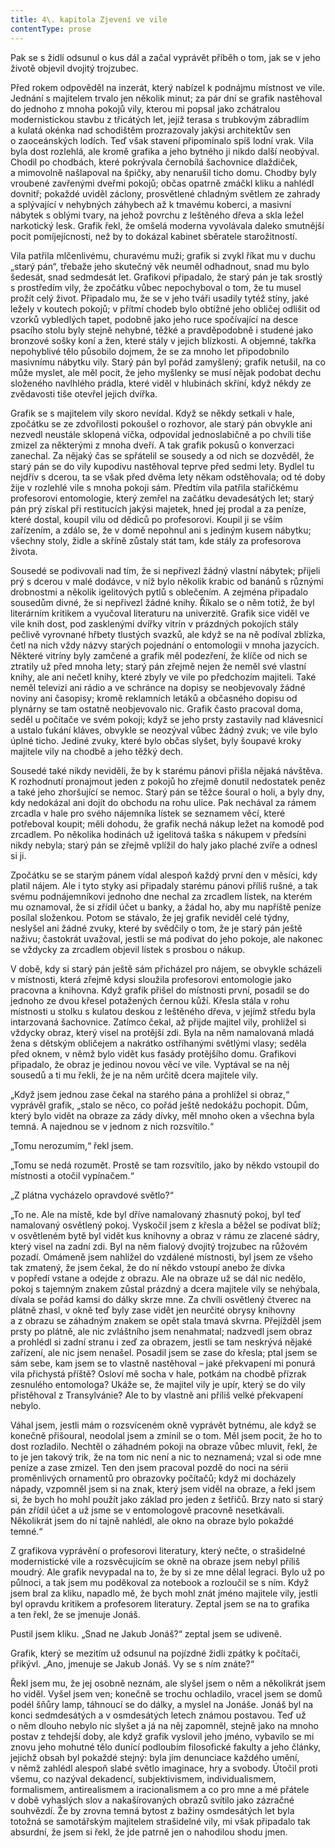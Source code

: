 ```yaml
---
title: 4\. kapitola Zjevení ve vile
contentType: prose
---
```


<section>

Pak se s židlí odsunul o kus dál a začal vyprávět příběh o tom, jak se v jeho životě objevil dvojitý trojzubec.

Před rokem odpověděl na inzerát, který nabízel k podnájmu místnost ve vile. Jednání s majitelem trvalo jen několik minut; za pár dní se grafik nastěhoval do jednoho z mnoha pokojů vily, kterou mi popsal jako zchátralou modernistickou stavbu z třicátých let, jejíž terasa s trubkovým zábradlím a kulatá okénka nad schodištěm prozrazovaly jakýsi architektův sen o zaoceánských lodích. Teď však stavení připomínalo spíš lodní vrak. Vila byla dost rozlehlá, ale kromě grafika a jeho bytného ji nikdo další neobýval. Chodil po chodbách, které pokrývala černobílá šachovnice dlaždiček, a mimovolně našlapoval na špičky, aby nenarušil ticho domu. Chodby byly vroubené zavřenými dveřmi pokojů; občas opatrně zmáčkl kliku a nahlédl dovnitř; pokaždé uviděl záclony, prosvětlené chladným světlem ze zahrady a splývající v nehybných záhybech až k tmavému koberci, a masivní nábytek s oblými tvary, na jehož povrchu z leštěného dřeva a skla ležel narkotický lesk. Grafik řekl, že omšelá moderna vyvolávala daleko smutnější pocit pomíjejícnosti, než by to dokázal kabinet sběratele starožitností.

Vila patřila mlčenlivému, churavému muži; grafik si zvykl říkat mu v duchu „starý pán“, třebaže jeho skutečný věk neuměl odhadnout, snad mu bylo šedesát, snad sedmdesát let. Grafikovi připadalo, že starý pán je tak srostlý s prostředím vily, že zpočátku vůbec nepochyboval o tom, že tu musel prožít celý život. Připadalo mu, že se v jeho tváři usadily tytéž stíny, jaké ležely v koutech pokojů; v přítmí chodeb bylo obtížné jeho obličej odlišit od vzorků vybledlých tapet, podobně jako jeho ruce spočívající na desce psacího stolu byly stejně nehybné, těžké a pravděpodobně i studené jako bronzové sošky koní a žen, které stály v jejich blízkosti. A objemné, takřka nepohyblivé tělo působilo dojmem, že se za mnoho let připodobnilo masivnímu nábytku vily. Starý pán byl pořád zamyšlený; grafik netušil, na co může myslet, ale měl pocit, že jeho myšlenky se musí nějak podobat dechu složeného navlhlého prádla, které viděl v hlubinách skříní, když někdy ze zvědavosti tiše otevřel jejich dvířka.

Grafik se s majitelem vily skoro nevídal. Když se někdy setkali v hale, zpočátku se ze zdvořilosti pokoušel o rozhovor, ale starý pán obvykle ani nezvedl neustále sklopená víčka, odpovídal jednoslabičně a po chvíli tiše zmizel za některými z mnoha dveří. A tak grafik pokusů o konverzaci zanechal. Za nějaký čas se spřátelil se sousedy a od nich se dozvěděl, že starý pán se do vily kupodivu nastěhoval teprve před sedmi lety. Bydlel tu nejdřív s dcerou, ta se však před dvěma lety někam odstěhovala; od té doby žije v rozlehlé vile s mnoha pokoji sám. Předtím vila patřila stařičkému profesorovi entomologie, který zemřel na začátku devadesátých let; starý pán prý získal při restitucích jakýsi majetek, hned jej prodal a za peníze, které dostal, koupil vilu od dědiců po profesorovi. Koupil ji se vším zařízením, a zdálo se, že v domě nepohnul ani s jediným kusem nábytku; všechny stoly, židle a skříně zůstaly stát tam, kde stály za profesorova života.

Sousedé se podivovali nad tím, že si nepřivezl žádný vlastní nábytek; přijeli prý s dcerou v malé dodávce, v níž bylo několik krabic od banánů s různými drobnostmi a několik igelitových pytlů s oblečením. A zejména připadalo sousedům divné, že si nepřivezl žádné knihy. Říkalo se o něm totiž, že byl literárním kritikem a vyučoval literaturu na univerzitě. Grafik sice viděl ve vile knih dost, pod zasklenými dvířky vitrín v prázdných pokojích stály pečlivě vyrovnané hřbety tlustých svazků, ale když se na ně podíval zblízka, četl na nich vždy názvy starých pojednání o entomologii v mnoha jazycích. Některé vitríny byly zamčené a grafik měl podezření, že klíče od nich se ztratily už před mnoha lety; starý pán zřejmě nejen že neměl své vlastní knihy, ale ani nečetl knihy, které zbyly ve vile po předchozím majiteli. Také neměl televizi ani rádio a ve schránce na dopisy se neobjevovaly žádné noviny ani časopisy; kromě reklamních letáků a občasného dopisu od plynárny se tam ostatně neobjevovalo nic. Grafik často pracoval doma, seděl u počítače ve svém pokoji; když se jeho prsty zastavily nad klávesnicí a ustalo ťukání kláves, obvykle se neozýval vůbec žádný zvuk; ve vile bylo úplné ticho. Jediné zvuky, které bylo občas slyšet, byly šoupavé kroky majitele vily na chodbě a jeho těžký dech.

Sousedé také nikdy neviděli, že by k starému pánovi přišla nějaká návštěva. K rozhodnutí pronajmout jeden z pokojů ho zřejmě donutil nedostatek peněz a také jeho zhoršující se nemoc. Starý pán se těžce šoural o holi, a byly dny, kdy nedokázal ani dojít do obchodu na rohu ulice. Pak nechával za rámem zrcadla v hale pro svého nájemníka lístek se seznamem věcí, které potřeboval koupit; měli dohodu, že grafik nechá nákup ležet na komodě pod zrcadlem. Po několika hodinách už igelitová taška s nákupem v předsíni nikdy nebyla; starý pán se zřejmě vplížil do haly jako plaché zvíře a odnesl si ji.

Zpočátku se se starým pánem vídal alespoň každý první den v měsíci, kdy platil nájem. Ale i tyto styky asi připadaly starému pánovi příliš rušné, a tak svému podnájemníkovi jednoho dne nechal za zrcadlem lístek, na kterém mu oznamoval, že si zřídil účet u banky, a žádal ho, aby mu napříště peníze posílal složenkou. Potom se stávalo, že jej grafik neviděl celé týdny, neslyšel ani žádné zvuky, které by svědčily o tom, že je starý pán ještě naživu; častokrát uvažoval, jestli se má podívat do jeho pokoje, ale nakonec se vždycky za zrcadlem objevil lístek s prosbou o nákup.

V době, kdy si starý pán ještě sám přicházel pro nájem, se obvykle scházeli v místnosti, která zřejmě kdysi sloužila profesorovi entomologie jako pracovna a knihovna. Když grafik přišel do místnosti první, posadil se do jednoho ze dvou křesel potažených černou kůží. Křesla stála v rohu místnosti u stolku s kulatou deskou z leštěného dřeva, v jejímž středu byla intarzovaná šachovnice. Zatímco čekal, až přijde majitel vily, prohlížel si vždycky obraz, který visel na protější zdi. Byla na něm namalovaná mladá žena s dětským obličejem a nakrátko ostříhanými světlými vlasy; seděla před oknem, v němž bylo vidět kus fasády protějšího domu. Grafikovi připadalo, že obraz je jedinou novou věcí ve vile. Vyptával se na něj sousedů a ti mu řekli, že je na něm určitě dcera majitele vily.

„Když jsem jednou zase čekal na starého pána a prohlížel si obraz,“ vyprávěl grafik, „stalo se něco, co pořád ještě nedokážu pochopit. Dům, který bylo vidět na obraze za zády dívky, měl mnoho oken a všechna byla temná. A najednou se v jednom z nich rozsvítilo.“

„Tomu nerozumím,“ řekl jsem.

„Tomu se nedá rozumět. Prostě se tam rozsvítilo, jako by někdo vstoupil do místnosti a otočil vypínačem.“

„Z plátna vycházelo opravdové světlo?“

„To ne. Ale na místě, kde byl dříve namalovaný zhasnutý pokoj, byl teď namalovaný osvětlený pokoj. Vyskočil jsem z křesla a běžel se podívat blíž; v osvětleném bytě byl vidět kus knihovny a obraz v rámu ze zlacené sádry, který visel na zadní zdi. Byl na něm fialový dvojitý trojzubec na růžovém pozadí. Omámeně jsem nahlížel do vzdálené místnosti, byl jsem ze všeho tak zmatený, že jsem čekal, že do ní někdo vstoupí anebo že dívka v popředí vstane a odejde z obrazu. Ale na obraze už se dál nic nedělo, pokoj s tajemným znakem zůstal prázdný a dcera majitele vily se nehýbala, dívala se pořád kamsi do dálky skrze mne. Za chvíli osvětlený čtverec na plátně zhasl, v okně teď byly zase vidět jen neurčité obrysy knihovny a z obrazu se záhadným znakem se opět stala tmavá skvrna. Přejížděl jsem prsty po plátně, ale nic zvláštního jsem nenahmatal; nadzvedl jsem obraz a prohlédl si zadní stranu i zeď za obrazem, jestli se tam neskrývá nějaké zařízení, ale nic jsem nenašel. Posadil jsem se zase do křesla; ptal jsem se sám sebe, kam jsem se to vlastně nastěhoval – jaké překvapení mi ponurá vila přichystá příště? Osloví mě socha v hale, potkám na chodbě přízrak zesnulého entomologa? Ukáže se, že majitel vily je upír, který se do vily přistěhoval z Transylvánie? Ale to by vlastně ani příliš velké překvapení nebylo.

Váhal jsem, jestli mám o rozsvíceném okně vyprávět bytnému, ale když se konečně přišoural, neodolal jsem a zmínil se o tom. Měl jsem pocit, že ho to dost rozladilo. Nechtěl o záhadném pokoji na obraze vůbec mluvit, řekl, že to je jen takový trik, že na tom nic není a nic to neznamená; vzal si ode mne peníze a zase zmizel. Ten den jsem pracoval pozdě do noci na sérii proměnlivých ornamentů pro obrazovky počítačů; když mi docházely nápady, vzpomněl jsem si na znak, který jsem viděl na obraze, a řekl jsem si, že bych ho mohl použít jako základ pro jeden z šetřičů. Brzy nato si starý pán zřídil účet a už jsme se v entomologově pracovně nesetkávali. Několikrát jsem do ní tajně nahlédl, ale okno na obraze bylo pokaždé temné.“

Z grafikova vyprávění o profesorovi literatury, který nečte, o strašidelné modernistické vile a rozsvěcujícím se okně na obraze jsem nebyl příliš moudrý. Ale grafik nevypadal na to, že by si ze mne dělal legraci. Bylo už po půlnoci, a tak jsem mu poděkoval za notebook a rozloučil se s ním. Když jsem bral za kliku, napadlo mě, že bych mohl znát jméno majitele vily, jestli byl opravdu kritikem a profesorem literatury. Zeptal jsem se na to grafika a ten řekl, že se jmenuje Jonáš.

Pustil jsem kliku. „Snad ne Jakub Jonáš?“ zeptal jsem se udiveně.

Grafik, který se mezitím už odsunul na pojízdné židli zpátky k počítači, přikývl. „Ano, jmenuje se Jakub Jonáš. Vy se s ním znáte?“

Řekl jsem mu, že jej osobně neznám, ale slyšel jsem o něm a několikrát jsem ho viděl. Vyšel jsem ven; konečně se trochu ochladilo, vracel jsem se domů podél šňůry lamp, táhnoucí se do dálky, a myslel na Jonáše. Jonáš byl na konci sedmdesátých a v osmdesátých letech známou postavou. Teď už o něm dlouho nebylo nic slyšet a já na něj zapomněl, stejně jako na mnoho postav z tehdejší doby, ale když grafik vyslovil jeho jméno, vybavilo se mi znovu jeho mohutné tělo dunící podloubím filosofické fakulty a jeho články, jejichž obsah byl pokaždé stejný: byla jím denunciace každého umění, v němž zahlédl alespoň slabé světlo imaginace, hry a svobody. Útočil proti všemu, co nazýval dekadencí, subjektivismem, individualismem, formalismem, antirealismem a iracionalismem a co pro mne a mé přátele v době vyhaslých slov a nakašírovaných obrazů svítilo jako zázračné souhvězdí. Že by zrovna temná bytost z bažiny osmdesátých let byla totožná se samotářským majitelem strašidelné vily, mi však připadalo tak absurdní, že jsem si řekl, že jde patrně jen o nahodilou shodu jmen.

</section>
